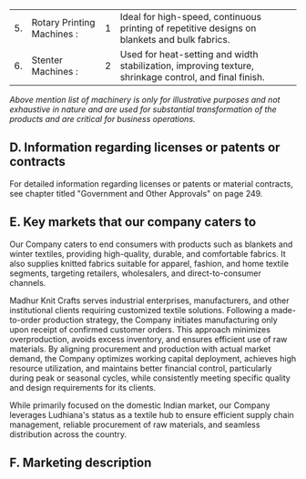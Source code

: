 <table><tr><td>5.</td><td>Rotary Printing Machines :</td><td>1</td><td>Ideal for high-speed, continuous printing of repetitive designs on blankets and bulk fabrics.</td></tr><tr><td>6.</td><td>Stenter Machines :</td><td>2</td><td>Used for heat-setting and width stabilization, improving texture, shrinkage control, and final finish.</td></tr></table>

*Above mention list of machinery is only for illustrative purposes and not exhaustive in nature and are used for substantial transformation of the products and are critical for business operations.*

## D. Information regarding licenses or patents or contracts

For detailed information regarding licenses or patents or material contracts, see chapter titled "Government and Other Approvals" on page 249.

## E. Key markets that our company caters to

Our Company caters to end consumers with products such as blankets and winter textiles, providing high-quality, durable, and comfortable fabrics. It also supplies knitted fabrics suitable for apparel, fashion, and home textile segments, targeting retailers, wholesalers, and direct-to-consumer channels.

Madhur Knit Crafts serves industrial enterprises, manufacturers, and other institutional clients requiring customized textile solutions. Following a made-to-order production strategy, the Company initiates manufacturing only upon receipt of confirmed customer orders. This approach minimizes overproduction, avoids excess inventory, and ensures efficient use of raw materials. By aligning procurement and production with actual market demand, the Company optimizes working capital deployment, achieves high resource utilization, and maintains better financial control, particularly during peak or seasonal cycles, while consistently meeting specific quality and design requirements for its clients.

While primarily focused on the domestic Indian market, our Company leverages Ludhiana's status as a textile hub to ensure efficient supply chain management, reliable procurement of raw materials, and seamless distribution across the country.

## F. Marketing description
